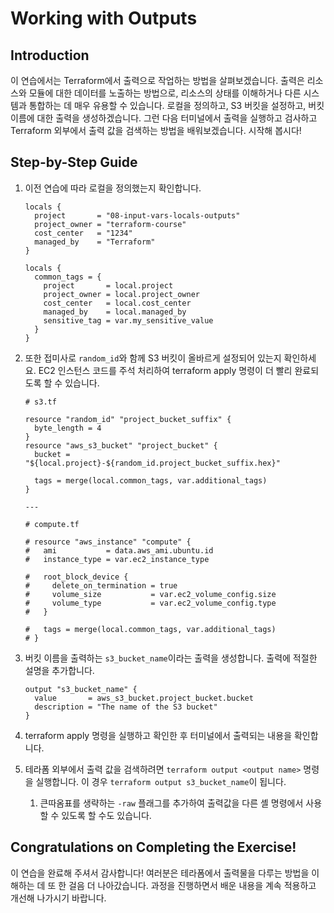 # Working with Outputs

## Introduction

이 연습에서는 Terraform에서 출력으로 작업하는 방법을 살펴보겠습니다. 출력은 리소스와 모듈에 대한 데이터를 노출하는 방법으로, 리소스의 상태를 이해하거나 다른 시스템과 통합하는 데 매우 유용할 수 있습니다. 로컬을 정의하고, S3 버킷을 설정하고, 버킷 이름에 대한 출력을 생성하겠습니다. 그런 다음 터미널에서 출력을 실행하고 검사하고 Terraform 외부에서 출력 값을 검색하는 방법을 배워보겠습니다. 시작해 봅시다!

## Step-by-Step Guide

1. 이전 연습에 따라 로컬을 정의했는지 확인합니다.

    ```
    locals {
      project       = "08-input-vars-locals-outputs"
      project_owner = "terraform-course"
      cost_center   = "1234"
      managed_by    = "Terraform"
    }

    locals {
      common_tags = {
        project       = local.project
        project_owner = local.project_owner
        cost_center   = local.cost_center
        managed_by    = local.managed_by
        sensitive_tag = var.my_sensitive_value
      }
    }
    ```

2. 또한 접미사로 `random_id`와 함께 S3 버킷이 올바르게 설정되어 있는지 확인하세요. EC2 인스턴스 코드를 주석 처리하여 terraform apply 명령이 더 빨리 완료되도록 할 수 있습니다.

    ```
    # s3.tf

    resource "random_id" "project_bucket_suffix" {
      byte_length = 4
    }
    resource "aws_s3_bucket" "project_bucket" {
      bucket = "${local.project}-${random_id.project_bucket_suffix.hex}"

      tags = merge(local.common_tags, var.additional_tags)
    }

    ---

    # compute.tf

    # resource "aws_instance" "compute" {
    #   ami           = data.aws_ami.ubuntu.id
    #   instance_type = var.ec2_instance_type

    #   root_block_device {
    #     delete_on_termination = true
    #     volume_size           = var.ec2_volume_config.size
    #     volume_type           = var.ec2_volume_config.type
    #   }

    #   tags = merge(local.common_tags, var.additional_tags)
    # }
    ```

3. 버킷 이름을 출력하는 `s3_bucket_name`이라는 출력을 생성합니다. 출력에 적절한 설명을 추가합니다.

    ```
    output "s3_bucket_name" {
      value       = aws_s3_bucket.project_bucket.bucket
      description = "The name of the S3 bucket"
    }
    ```

4. terraform apply 명령을 실행하고 확인한 후 터미널에서 출력되는 내용을 확인합니다.
5. 테라폼 외부에서 출력 값을 검색하려면 `terraform output <output name>` 명령을 실행합니다. 이 경우 `terraform output s3_bucket_name`이 됩니다.
    1. 큰따옴표를 생략하는 `-raw` 플래그를 추가하여 출력값을 다른 셸 명령에서 사용할 수 있도록 할 수도 있습니다.

## Congratulations on Completing the Exercise!

이 연습을 완료해 주셔서 감사합니다! 여러분은 테라폼에서 출력물을 다루는 방법을 이해하는 데 또 한 걸음 더 나아갔습니다. 과정을 진행하면서 배운 내용을 계속 적용하고 개선해 나가시기 바랍니다.
